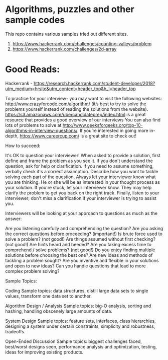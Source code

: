 # Algorithms, puzzles and other sample codes

This repo contains various samples tried out different sites. 
1) https://www.hackerrank.com/challenges/counting-valleys/problem
2) https://www.hackerrank.com/challenges/2d-array

# Good Reads:
Hackerrank - https://research.hackerrank.com/student-developer/2018?utm_medium=hrsite&utm_content=header_top&h_l=header_top

To practice for your interview-
you may want to visit the following websites:
http://www.crazyforcode.com/algorithm/ (it’s best to try to solve the problems yourself instead of reading the solutions from the website). 
https://s3.amazonaws.com/ubercandidateprep/index.html is a great resource that provides a good overview of our interviews 
You can also find lots of problems to solve at http://www.geeksforgeeks.org/top-10-algorithms-in-interview-questions/. 
If you’re interested in going more in-depth, https://www.careercup.com/ is a great site to check out! 

How to succeed:

It's OK to question your interviewer!
When asked to provide a solution, first define and frame the problem as you see it.
If you don't understand the question, ask for help or clarification.
If you need to assume something, verbally check it's a correct assumption.
Describe how you want to tackle solving each part of the question.
Always let your interviewer know what you are thinking. He or she will be as interested in your thought process as your solution. If you're stuck, let your interviewer know. They may help clarify the problem to get you back on the right track.
Finally, listen to your interviewer; don't miss a clarification if your interviewer is trying to assist you.

Interviewers will be looking at your approach to questions as much as the answer:

Are you listening carefully and comprehending the question?
Are you asking the correct questions before proceeding? (important!)
Is brute force used to solve a problem? (not good!)
Are things assumed without first checking? (not good!)
Are hints heard and heeded?
Are you taking excess time to comprehend / solve problems? (not good!)
Do you enjoy finding multiple solutions before choosing the best one?
Are new ideas and methods of tackling a problem sought?
Are you inventive and flexible in your solutions and open to new ideas?
Can you handle questions that lead to more complex problem solving?

Sample Topics:

Coding
Sample topics: data structures, distill large data sets to single values, transform one data set to another.

Algorithm Design / Analysis
Sample topics: big-O analysis, sorting and hashing, handling obscenely large amounts of data. 

System Design
Sample topics: feature sets, interfaces, class hierarchies, designing a system under certain constraints, simplicity and robustness, tradeoffs.

Open-Ended Discussion
Sample topics: biggest challenges faced, best/worst designs seen, performance analysis and optimization, testing, ideas for improving existing products.
